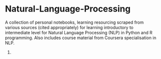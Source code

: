 # Natural-Language-Processing

A collection of personal notebooks, learning resourcing scraped from various sources (cited appropriately) for learning introductory to intermediate level for Natural Language Processing (NLP) in Python and R programming. Also includes course material from Coursera specialisation in NLP. 

1. 
